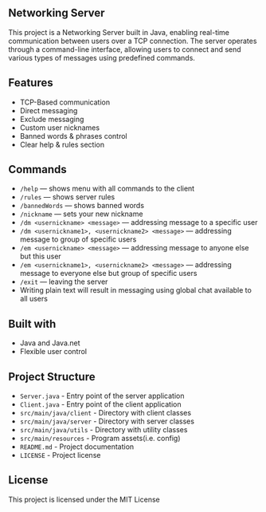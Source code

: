 ## Networking Server
This project is a Networking Server built in Java, enabling real-time communication between users over a TCP connection. 
The server operates through a command-line interface, allowing users to connect and send various types of messages using predefined commands.

## Features
- TCP-Based communication
- Direct messaging
- Exclude messaging
- Custom user nicknames
- Banned words & phrases control
- Clear help & rules section

## Commands
- `/help` — shows menu with all commands to the client
- `/rules` — shows server rules
- `/bannedWords` — shows banned words
- `/nickname` — sets your new nickname
- `/dm <usernickname> <message>` — addressing message to a specific user
- `/dm <usernickname1>, <usernickname2> <message>` — addressing message to group of specific users
- `/em <usernickname> <message>` — addressing message to anyone else but this user
- `/em <usernickname1>, <usernickname2> <message>` — addressing message to everyone else but group of specific users
- `/exit` — leaving the server
- Writing plain text will result in messaging using global chat available to all users

## Built with
- Java and Java.net
- Flexible user control

## Project Structure
- `Server.java` - Entry point of the server application
- `Client.java` - Entry point of the client application
- `src/main/java/client` - Directory with client classes
- `src/main/java/server` - Directory with server classes
- `src/main/java/utils` - Directory with utility classes
- `src/main/resources` - Program assets(i.e. config)
- `README.md` - Project documentation
- `LICENSE` - Project license
  
## License
This project is licensed under the MIT License
